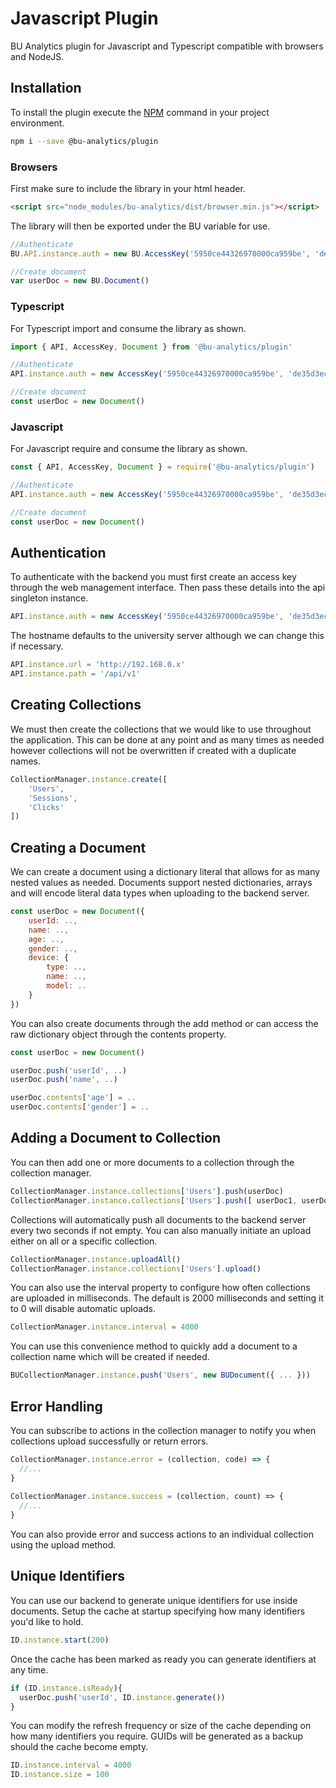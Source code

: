 # Javascript Plugin

BU Analytics plugin for Javascript and Typescript compatible with browsers and NodeJS.

## Installation

To install the plugin execute the [NPM](https://www.npmjs.com/package/@bu-analytics/plugin) command in your project environment.

```bash
npm i --save @bu-analytics/plugin
```

### Browsers

First make sure to include the library in your html header.

```html
<script src="node_modules/bu-analytics/dist/browser.min.js"></script>
```

The library will then be exported under the BU variable for use.

```javascript
//Authenticate
BU.API.instance.auth = new BU.AccessKey('5950ce44326970000ca959be', 'de35d3ec10d97667a1fa1d32b07133e3908923d4bd8c7258e384b5e5dfb91ec0')

//Create document
var userDoc = new BU.Document()
```

### Typescript

For Typescript import and consume the library as shown.

```javascript
import { API, AccessKey, Document } from '@bu-analytics/plugin'

//Authenticate
API.instance.auth = new AccessKey('5950ce44326970000ca959be', 'de35d3ec10d97667a1fa1d32b07133e3908923d4bd8c7258e384b5e5dfb91ec0')

//Create document
const userDoc = new Document()
```

### Javascript

For Javascript require and consume the library as shown.

```javascript
const { API, AccessKey, Document } = require('@bu-analytics/plugin')

//Authenticate
API.instance.auth = new AccessKey('5950ce44326970000ca959be', 'de35d3ec10d97667a1fa1d32b07133e3908923d4bd8c7258e384b5e5dfb91ec0')

//Create document
const userDoc = new Document()
```

## Authentication

To authenticate with the backend you must first create an access key through the web management interface. Then pass these details into the api singleton instance.

```javascript
API.instance.auth = new AccessKey('5950ce44326970000ca959be', 'de35d3ec10d97667a1fa1d32b07133e3908923d4bd8c7258e384b5e5dfb91ec0')
```

The hostname defaults to the university server although we can change this if necessary.

```javascript
API.instance.url = 'http://192.168.0.x'
API.instance.path = '/api/v1'
```

## Creating Collections

We must then create the collections that we would like to use throughout the application. 
This can be done at any point and as many times as needed however collections will not be overwritten if created with a duplicate names.

```javascript
CollectionManager.instance.create([
    'Users',
    'Sessions',
    'Clicks'
])
```

## Creating a Document

We can create a document using a dictionary literal that allows for as many nested values as needed. 
Documents support nested dictionaries, arrays and will encode literal data types when uploading to the backend server.

```javascript
const userDoc = new Document({
    userId: ..,
    name: ..,
    age: ..,
    gender: ..,
    device: {
        type: ..,
        name: ..,
        model: ..
    }
})
```

You can also create documents through the add method or can access the raw dictionary object through the contents property.

```javascript
const userDoc = new Document()

userDoc.push('userId', ..)
userDoc.push('name', ..)

userDoc.contents['age'] = ..
userDoc.contents['gender'] = ..
```

## Adding a Document to Collection

You can then add one or more documents to a collection through the collection manager.

```javascript
CollectionManager.instance.collections['Users'].push(userDoc)
CollectionManager.instance.collections['Users'].push([ userDoc1, userDoc2, userDoc3 ])
```

Collections will automatically push all documents to the backend server every two seconds if not empty. 
You can also manually initiate an upload either on all or a specific collection.

```javascript
CollectionManager.instance.uploadAll()
CollectionManager.instance.collections['Users'].upload()
```

You can also use the interval property to configure how often collections are uploaded in milliseconds. 
The default is 2000 milliseconds and setting it to 0 will disable automatic uploads.

```javascript
CollectionManager.instance.interval = 4000
```

You can use this convenience method to quickly add a document to a collection name which will be created if needed.

```javascript
BUCollectionManager.instance.push('Users', new BUDocument({ ... }))
```

## Error Handling

You can subscribe to actions in the collection manager to notify you when collections upload successfully or return errors.

```javascript
CollectionManager.instance.error = (collection, code) => {
  //...
}
 
CollectionManager.instance.success = (collection, count) => {
  //...
}
```

You can also provide error and success actions to an individual collection using the upload method.

## Unique Identifiers

You can use our backend to generate unique identifiers for use inside documents. 
Setup the cache at startup specifying how many identifiers you'd like to hold.

```javascript
ID.instance.start(200)
```

Once the cache has been marked as ready you can generate identifiers at any time.

```javascript
if (ID.instance.isReady){
  userDoc.push('userId', ID.instance.generate())
}
```

You can modify the refresh frequency or size of the cache depending on how many identifiers you require. 
GUIDs will be generated as a backup should the cache become empty.

```javascript
ID.instance.interval = 4000
ID.instance.size = 100
```
